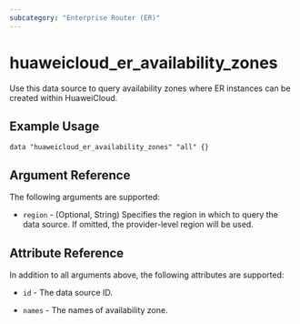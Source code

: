 ```yaml
---
subcategory: "Enterprise Router (ER)"
---
```


# huaweicloud_er_availability_zones

Use this data source to query availability zones where ER instances can be created within HuaweiCloud.

## Example Usage

```hcl
data "huaweicloud_er_availability_zones" "all" {}
```

## Argument Reference

The following arguments are supported:

* `region` - (Optional, String) Specifies the region in which to query the data source.
  If omitted, the provider-level region will be used.

## Attribute Reference

In addition to all arguments above, the following attributes are supported:

* `id` - The data source ID.

* `names` - The names of availability zone.
